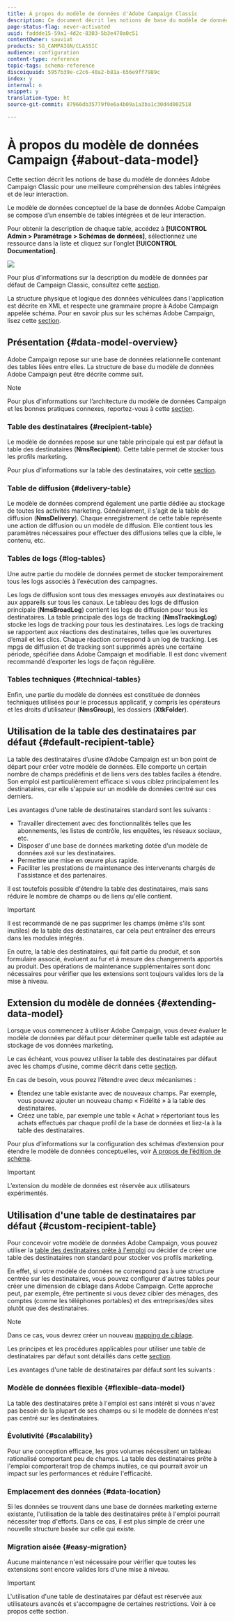 ```yaml
---
title: À propos du modèle de données d'Adobe Campaign Classic
description: Ce document décrit les notions de base du modèle de données Adobe Campaign Classic.
page-status-flag: never-activated
uuid: faddde15-59a1-4d2c-8303-5b3e470a0c51
contentOwner: sauviat
products: SG_CAMPAIGN/CLASSIC
audience: configuration
content-type: reference
topic-tags: schema-reference
discoiquuid: 5957b39e-c2c6-40a2-b81a-656e9ff7989c
index: y
internal: n
snippet: y
translation-type: ht
source-git-commit: 87966db35779f0e6a4b09a1a3ba1c30d4d002518

---
```



# À propos du modèle de données Campaign {#about-data-model}

Cette section décrit les notions de base du modèle de données Adobe Campaign Classic pour une meilleure compréhension des tables intégrées et de leur interaction.

Le modèle de données conceptuel de la base de données Adobe Campaign se compose d’un ensemble de tables intégrées et de leur interaction.

Pour obtenir la description de chaque table, accédez à **[!UICONTROL Admin > Paramétrage > Schémas de données]**, sélectionnez une ressource dans la liste et cliquez sur l’onglet **[!UICONTROL Documentation]**.

![](assets/data-model_documentation-tab.png)

Pour plus d’informations sur la description du modèle de données par défaut de Campaign Classic, consultez cette [section](../../configuration/using/data-model-description.md).

La structure physique et logique des données véhiculées dans l&#39;application est décrite en XML et respecte une grammaire propre à Adobe Campaign appelée schéma. Pour en savoir plus sur les schémas Adobe Campaign, lisez cette [section](../../configuration/using/about-schema-reference.md).

## Présentation {#data-model-overview}

Adobe Campaign repose sur une base de données relationnelle contenant des tables liées entre elles. La structure de base du modèle de données Adobe Campaign peut être décrite comme suit.

>[!NOTE]
>
>Pour plus d’informations sur l’architecture du modèle de données Campaign et les bonnes pratiques connexes, reportez-vous à cette [section](../../configuration/using/data-model-best-practices.md#data-model-architecture).

### Table des destinataires {#recipient-table}

Le modèle de données repose sur une table principale qui est par défaut la table des destinataires (**NmsRecipient**). Cette table permet de stocker tous les profils marketing.

Pour plus d’informations sur la table des destinataires, voir cette [section](#default-recipient-table).

### Table de diffusion {#delivery-table}

Le modèle de données comprend également une partie dédiée au stockage de toutes les activités marketing. Généralement, il s&#39;agit de la table de diffusion (**NmsDelivery**). Chaque enregistrement de cette table représente une action de diffusion ou un modèle de diffusion. Elle contient tous les paramètres nécessaires pour effectuer des diffusions telles que la cible, le contenu, etc.

### Tables de logs {#log-tables}

Une autre partie du modèle de données permet de stocker temporairement tous les logs associés à l’exécution des campagnes.

Les logs de diffusion sont tous des messages envoyés aux destinataires ou aux appareils sur tous les canaux. Le tableau des logs de diffusion principale (**NmsBroadLog**) contient les logs de diffusion pour tous les destinataires.
La table principale des logs de tracking (**NmsTrackingLog**) stocke les logs de tracking pour tous les destinataires. Les logs de tracking se rapportent aux réactions des destinataires, telles que les ouvertures d’email et les clics. Chaque réaction correspond à un log de tracking.
Les mpgs de diffusion et de tracking sont supprimés après une certaine période, spécifiée dans Adobe Campaign et modifiable. Il est donc vivement recommandé d’exporter les logs de façon régulière.

### Tables techniques {#technical-tables}

Enfin, une partie du modèle de données est constituée de données techniques utilisées pour le processus applicatif, y compris les opérateurs et les droits d’utilisateur (**NmsGroup**), les dossiers (**XtkFolder**).

## Utilisation de la table des destinataires par défaut {#default-recipient-table}

La table des destinataires d’usine d’Adobe Campaign est un bon point de départ pour créer votre modèle de données. Elle comporte un certain nombre de champs prédéfinis et de liens vers des tables faciles à étendre. Son emploi est particulièrement efficace si vous ciblez principalement les destinataires, car elle s&#39;appuie sur un modèle de données centré sur ces derniers.

Les avantages d&#39;une table de destinataires standard sont les suivants :

* Travailler directement avec des fonctionnalités telles que les abonnements, les listes de contrôle, les enquêtes, les réseaux sociaux, etc.
* Disposer d&#39;une base de données marketing dotée d&#39;un modèle de données axé sur les destinataires.
* Permettre une mise en œuvre plus rapide.
* Faciliter les prestations de maintenance des intervenants chargés de l&#39;assistance et des partenaires.

Il est toutefois possible d&#39;étendre la table des destinataires, mais sans réduire le nombre de champs ou de liens qu&#39;elle contient.

>[!IMPORTANT]
>
>Il est recommandé de ne pas supprimer les champs (même s&#39;ils sont inutiles) de la table des destinataires, car cela peut entraîner des erreurs dans les modules intégrés.

En outre, la table des destinataires, qui fait partie du produit, et son formulaire associé, évoluent au fur et à mesure des changements apportés au produit. Des opérations de maintenance supplémentaires sont donc nécessaires pour vérifier que les extensions sont toujours valides lors de la mise à niveau.

## Extension du modèle de données {#extending-data-model}

Lorsque vous commencez à utiliser Adobe Campaign, vous devez évaluer le modèle de données par défaut pour déterminer quelle table est adaptée au stockage de vos données marketing.

Le cas échéant, vous pouvez utiliser la table des destinataires par défaut avec les champs d’usine, comme décrit dans cette [section](#default-recipient-table).

En cas de besoin, vous pouvez l’étendre avec deux mécanismes :

* Étendez une table existante avec de nouveaux champs. Par exemple, vous pouvez ajouter un nouveau champ « Fidélité » à la table des destinataires.
* Créez une table, par exemple une table « Achat » répertoriant tous les achats effectués par chaque profil de la base de données et liez-la à la table des destinataires.

Pour plus d’informations sur la configuration des schémas d’extension pour étendre le modèle de données conceptuelles, voir [A propos de l’édition de schéma](../../configuration/using/about-schema-edition.md).

>[!IMPORTANT]
>
>L’extension du modèle de données est réservée aux utilisateurs expérimentés.

## Utilisation d&#39;une table de destinataires par défaut {#custom-recipient-table}

Pour concevoir votre modèle de données Adobe Campaign, vous pouvez utiliser la [table des destinataires prête à l&#39;emploi](#default-recipient-table) ou décider de créer une table des destinataires non standard pour stocker vos profils marketing.

En effet, si votre modèle de données ne correspond pas à une structure centrée sur les destinataires, vous pouvez configurer d&#39;autres tables pour créer une dimension de ciblage dans Adobe Campaign. Cette approche peut, par exemple, être pertinente si vous devez cibler des ménages, des comptes (comme les téléphones portables) et des entreprises/des sites plutôt que des destinataires.

>[!NOTE]
>
>Dans ce cas, vous devrez créer un nouveau [mapping de ciblage](../../configuration/using/target-mapping.md).

Les principes et les procédures applicables pour utiliser une table de destinataires par défaut sont détaillés dans cette [section](../../configuration/using/about-custom-recipient-table.md).

Les avantages d&#39;une table de destinataires par défaut sont les suivants :

### Modèle de données flexible {#flexible-data-model}

La table des destinataires prête à l&#39;emploi est sans intérêt si vous n&#39;avez pas besoin de la plupart de ses champs ou si le modèle de données n&#39;est pas centré sur les destinataires.

### Évolutivité {#scalability}

Pour une conception efficace, les gros volumes nécessitent un tableau rationalisé comportant peu de champs. La table des destinataires prête à l&#39;emploi comporterait trop de champs inutiles, ce qui pourrait avoir un impact sur les performances et réduire l&#39;efficacité.

### Emplacement des données {#data-location}

Si les données se trouvent dans une base de données marketing externe existante, l&#39;utilisation de la table des destinataires prête à l&#39;emploi pourrait nécessiter trop d&#39;efforts. Dans ce cas, il est plus simple de créer une nouvelle structure basée sur celle qui existe.

### Migration aisée {#easy-migration}

Aucune maintenance n&#39;est nécessaire pour vérifier que toutes les extensions sont encore valides lors d&#39;une mise à niveau.

>[!IMPORTANT]
>
>L&#39;utilisation d&#39;une table de destinataires par défaut est réservée aux utilisateurs avancés et s&#39;accompagne de certaines restrictions. Voir à ce propos cette section.
